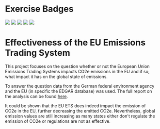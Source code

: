 # Exercise Badges

![](https://byob.yarr.is/stefanpfahler/made-template/score_ex1) ![](https://byob.yarr.is/stefanpfahler/made-template/score_ex2) ![](https://byob.yarr.is/stefanpfahler/made-template/score_ex3) ![](https://byob.yarr.is/stefanpfahler/made-template/score_ex4) ![](https://byob.yarr.is/stefanpfahler/made-template/score_ex5)

# Effectiveness of the EU Emissions Trading System 

This project focuses on the question whether or not the European Union Emissions Trading Systems impacts CO2e emissions in the EU 
and if so, what impact it has on the global state of emissions.

To answer the question data from the German federal environment agency and the EU (in specific the EDGAR database) was used.
The full report on the analysis can be found [here](./project/analysis-report.pdf).

It could be shown that the EU ETS does indeed impact the emission of CO2e in the EU, further decreasing the emitted CO2e.
Nevertheless, global emission values are still increasing as many states either don't regulate the emission of CO2e or 
regulations are not as effective.